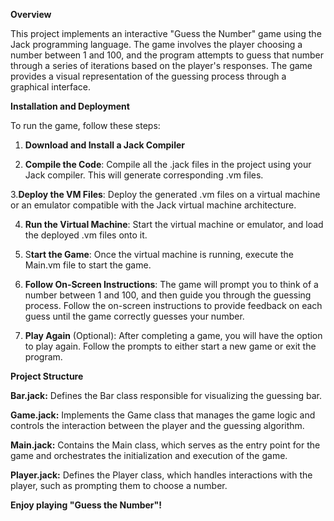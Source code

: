 **Overview**

This project implements an interactive "Guess the Number" game using the Jack programming language. The game involves the player choosing a number between 1 and 100, and the program attempts to guess that number through a series of iterations based on the player's responses. The game provides a visual representation of the guessing process through a graphical interface.

**Installation and Deployment**

To run the game, follow these steps:

1. **Download and Install a Jack Compiler** 

2. **Compile the Code**: Compile all the .jack files in the project using your Jack compiler. This will generate corresponding .vm files.

3.**Deploy the VM Files**: Deploy the generated .vm files on a virtual machine or an emulator compatible with the Jack virtual machine architecture.

4. **Run the Virtual Machine**: Start the virtual machine or emulator, and load the deployed .vm files onto it.

5. S**tart the Game**: Once the virtual machine is running, execute the Main.vm file to start the game.

6. **Follow On-Screen Instructions**: The game will prompt you to think of a number between 1 and 100, and then guide you through the guessing process. Follow the on-screen instructions to provide feedback on each guess until the game correctly guesses your number.

7. **Play Again** (Optional): After completing a game, you will have the option to play again. Follow the prompts to either start a new game or exit the program.

**Project Structure**

**Bar.jack:** Defines the Bar class responsible for visualizing the guessing bar.

**Game.jack:** Implements the Game class that manages the game logic and controls the interaction between the player and the guessing algorithm.

**Main.jack:** Contains the Main class, which serves as the entry point for the game and orchestrates the initialization and execution of the game.

**Player.jack:** Defines the Player class, which handles interactions with the player, such as prompting them to choose a number.


**Enjoy playing "Guess the Number"!**
